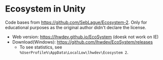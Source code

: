 # Ecosystem in Unity
Code bases from https://github.com/SebLague/Ecosystem-2.
Only for educational purposes as the original author didn't declare the license.


- Web version: https://lhwdev.github.io/EcoSystem (doesk not work on IE)
- Download(Windows): https://github.com/lhwdev/EcoSystem/releases
  * To see statistics, see `%UserProfile%\AppData\LocalLow\lhwdev\Ecosystem 2`.

